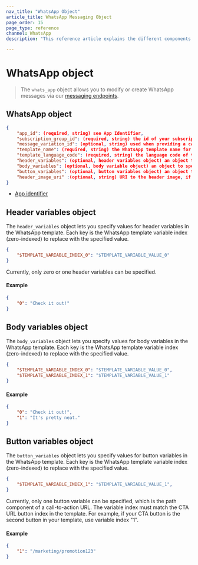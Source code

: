 ```yaml
---
nav_title: "WhatsApp Object"
article_title: WhatsApp Messaging Object
page_order: 15
page_type: reference
channel: WhatsApp
description: "This reference article explains the different components of Braze's WhatsApp object."

---
```


# WhatsApp object

> The `whats_app` object allows you to modify or create WhatsApp messages via our [messaging endpoints]({{site.baseurl}}/api/endpoints/messaging).

## WhatsApp object

```json
{
    "app_id": (required, string) see App Identifier,
    "subscription_group_id": (required, string) the id of your subscription group,
    "message_variation_id": (optional, string) used when providing a campaign_id to specify which message variation this message should be tracked under,
    "template_name": (required, string) the WhatsApp template name for the message,
    "template_language_code": (required, string) the language code of the WhatsApp template for the message,
    "header_variables": (optional, header variables object) an object to specify header variable values for specified template_name, required if the header has variables; see object specification below,
    "body_variables": (optional, body variable object) an object to specify body variable values for specified template_name, required if the body has variables; see object specification below,
    "button_variables": (optional, button variables object) an object to specify button variable values for specified template_name, required if buttons have variables; see object specification below,
    "header_image_uri" :(optional, string) URI to the header image, if the header is of type IMAGE in specified template_name
}
```

- [App identifier]({{site.baseurl}}/api/api_key#the-app-identifier-api-key)

## Header variables object

The `header_variables` object lets you specify values for header variables in the WhatsApp template. Each key is the WhatsApp template variable index (zero-indexed) to replace with the specified value.

```json
{
    "$TEMPLATE_VARIABLE_INDEX_0": "$TEMPLATE_VARIABLE_VALUE_0"
}
```
Currently, only zero or one header variables can be specified.


#### Example

```json
{
    "0": "Check it out!"
}
```

## Body variables object

The `body_variables` object lets you specify values for body variables in the WhatsApp template. Each key is the WhatsApp template variable index (zero-indexed) to replace with the specified value.
```json
{
    "$TEMPLATE_VARIABLE_INDEX_0": "$TEMPLATE_VARIABLE_VALUE_0",
    "$TEMPLATE_VARIABLE_INDEX_1": "$TEMPLATE_VARIABLE_VALUE_1"
}
```

#### Example

```json
{
    "0": "Check it out!",
    "1": "It's pretty neat."
}
```

## Button variables object

The `button_variables` object lets you specify values for button variables in the WhatsApp template. Each key is the WhatsApp template variable index (zero-indexed) to replace with the specified value.

```json
{
    "$TEMPLATE_VARIABLE_INDEX_1": "$TEMPLATE_VARIABLE_VALUE_1",
}
```

Currently, only one button variable can be specified, which is the path component of a call-to-action URL. The variable index must match the CTA URL button index in the template. For example, if your CTA button is the second button in your template, use variable index "1".

#### Example

```json
{
    "1": "/marketing/promotion123"
}
```
